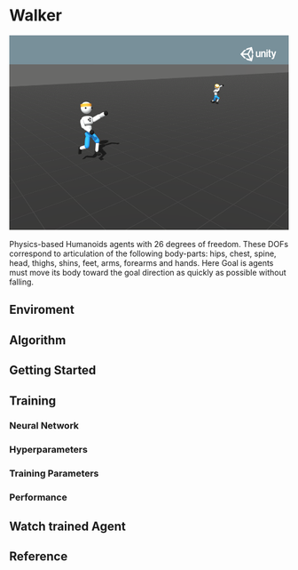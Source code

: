 # Walker

<p align="center"><img src="../media/walker.png" height="350px"></p>

Physics-based Humanoids agents with 26 degrees of freedom. These DOFs correspond to articulation of the following body-parts: hips, chest, spine, head, thighs, shins, feet, arms, forearms and hands. Here Goal is agents must move its body toward the goal direction as quickly as possible without falling.

## Enviroment

## Algorithm

## Getting Started

## Training

### Neural Network

### Hyperparameters

### Training Parameters

### Performance

## Watch trained Agent

## Reference
